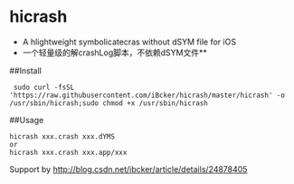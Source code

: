 hicrash
=======

- A hlightweight symbolicatecras without dSYM file for iOS
- 一个轻量级的解crashLog脚本，不依赖dSYM文件**


##Install

     sudo curl -fsSL 'https://raw.githubusercontent.com/iBcker/hicrash/master/hicrash' -o /usr/sbin/hicrash;sudo chmod +x /usr/sbin/hicrash

##Usage

	hicrash xxx.crash xxx.dYMS
	or 
	hicrash xxx.crash xxx.app/xxx



	

Support by <http://blog.csdn.net/ibcker/article/details/24878405>
